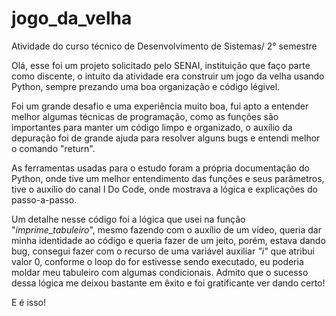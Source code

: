 # jogo_da_velha
Atividade do curso técnico de Desenvolvimento de Sistemas/ 2° semestre

Olá, esse foi um projeto solicitado pelo SENAI, instituição que faço parte como discente, o intuito da atividade era construir um jogo da velha usando Python, sempre prezando uma boa organização e código légivel.

Foi um grande desafio e uma experiência muito boa, fui apto a entender melhor algumas técnicas de programação, como as funções são importantes para manter um código limpo e organizado, o auxílio da depuração foi de grande ajuda para resolver alguns bugs e entendi melhor o comando "return".

As ferramentas usadas para o estudo foram a própria documentação do Python, onde tive um melhor entendimento das funções e seus parâmetros, tive o auxílio do canal I Do Code, onde mostrava a lógica e explicações do passo-a-passo.

Um detalhe nesse código foi a lógica que usei na função "_imprime_tabuleiro_", mesmo fazendo com o auxílio de um vídeo, queria dar minha identidade ao código e queria fazer de um jeito, porém, estava dando bug, consegui fazer com o recurso de uma variável auxiliar _"i"_ que atribui valor 0, conforme o loop do for estivesse sendo executado, eu poderia moldar meu tabuleiro com algumas condicionais. Admito que o sucesso dessa lógica me deixou bastante em êxito e foi gratificante ver dando certo!

E é isso!
